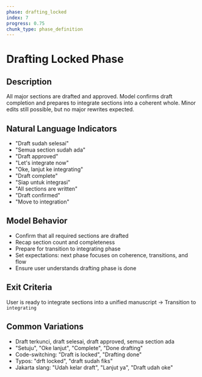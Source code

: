 ```yaml
---
phase: drafting_locked
index: 7
progress: 0.75
chunk_type: phase_definition
---
```


# Drafting Locked Phase

## Description
All major sections are drafted and approved. Model confirms draft completion and prepares to integrate sections into a coherent whole. Minor edits still possible, but no major rewrites expected.

## Natural Language Indicators
- "Draft sudah selesai"
- "Semua section sudah ada"
- "Draft approved"
- "Let's integrate now"
- "Oke, lanjut ke integrating"
- "Draft complete"
- "Siap untuk integrasi"
- "All sections are written"
- "Draft confirmed"
- "Move to integration"

## Model Behavior
- Confirm that all required sections are drafted
- Recap section count and completeness
- Prepare for transition to integrating phase
- Set expectations: next phase focuses on coherence, transitions, and flow
- Ensure user understands drafting phase is done

## Exit Criteria
User is ready to integrate sections into a unified manuscript → Transition to `integrating`

## Common Variations
- Draft terkunci, draft selesai, draft approved, semua section ada
- "Setuju", "Oke lanjut", "Complete", "Done drafting"
- Code-switching: "Draft is locked", "Drafting done"
- Typos: "drft locked", "draft sudah fiks"
- Jakarta slang: "Udah kelar draft", "Lanjut ya", "Draft udah oke"

